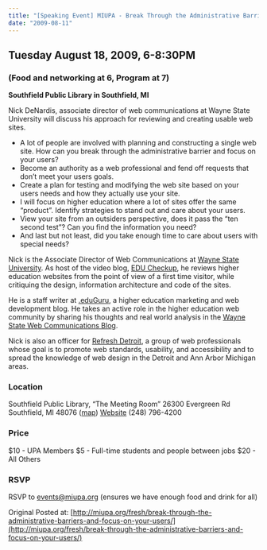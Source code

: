 ```yaml
---
title: "[Speaking Event] MIUPA - Break Through the Administrative Barriers and Focus on Your Users"
date: "2009-08-11"
---
```


## Tuesday August 18, 2009, 6-8:30PM

### (Food and networking at 6, Program at 7)

**Southfield Public Library in Southfield, MI**

Nick DeNardis, associate director of web communications at Wayne State University will discuss his approach for reviewing and creating usable web sites.

- A lot of people are involved with planning and constructing a single web site. How can you break through the administrative barrier and focus on your users?
- Become an authority as a web professional and fend off requests that don’t meet your users goals.
- Create a plan for testing and modifying the web site based on your users needs and how they actually use your site.
- I will focus on higher education where a lot of sites offer the same “product”. Identify strategies to stand out and care about your users.
- View your site from an outsiders perspective, does it pass the “ten second test”? Can you find the information you need?
- And last but not least, did you take enough time to care about users with special needs?

Nick is the Associate Director of Web Communications at [Wayne State University](http://www.wayne.edu/). As host of the video blog, [EDU Checkup](http://www.educheckup.com/), he reviews higher education websites from the point of view of a first time visitor, while critiquing the design, information architecture and code of the sites.

He is a staff writer at [.eduGuru](http://doteduguru.com/), a higher education marketing and web development blog. He takes an active role in the higher education web community by sharing his thoughts and real world analysis in the [Wayne State Web Communications Blog](http://wcs.wayne.edu/blog/).

Nick is also an officer for [Refresh Detroit](http://refresh-detroit.org/), a group of web professionals whose goal is to promote web standards, usability, and accessibility and to spread the knowledge of web design in the Detroit and Ann Arbor Michigan areas.

### Location

Southfield Public Library, “The Meeting Room” 26300 Evergreen Rd Southfield, MI 48076 ([map](http://maps.google.com/maps?f=q&source=s_q&hl=en&geocode=&q=26300+Evergreen+Road+%E2%80%A2+Southfield,+Michigan+48076+&sll=37.0625,-95.677068&sspn=26.119945,53.349609&ie=UTF8&ll=42.492922,-83.229761&spn=0.02367,0.052099&z=14&iwloc=A)) [Website](http://www.sfldlib.org/) (248) 796-4200

### Price

$10 - UPA Members $5 - Full-time students and people between jobs $20 - All Others

### RSVP

RSVP to [events@miupa.org](mailto:events@miupa.org) (ensures we have enough food and drink for all)

Original Posted at: [http://miupa.org/fresh/break-through-the-administrative-barriers-and-focus-on-your-users/](http://miupa.org/fresh/break-through-the-administrative-barriers-and-focus-on-your-users/)
